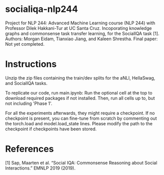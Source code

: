 # socialiqa-nlp244
Project for NLP 244: Advanced Machine Learning course (NLP 244) with Professor Dilek Hakkani-Tur at UC Santa Cruz.
Incoporating knowledge graphs and commonsense task transfer learning, for the SocialIQA task [1].
Authors: Morgan Eidam, Tianxiao Jiang, and Kaleen Shrestha. 
Final paper: Not yet completed.

# Instructions
Unzip the zip files containing the train/dev splits for the aNLI, HellaSwag, and SocialIQA tasks.

To replicate our code, run main.ipynb:
Run the optional cell at the top to download required packages if not installed.
Then, run all cells up to, but not including 'Phase 1'.

For all the experiments afterwards, they might require a checkpoint. If no checkpoint is present, you can fine-tune from scratch by commenting out the torch.load and model.load_state lines. Please modify the path to the checkpoint if checkpoints have been stored.

# References
[1] Sap, Maarten et al. “Social IQA: Commonsense Reasoning about Social Interactions.” EMNLP 2019 (2019).
